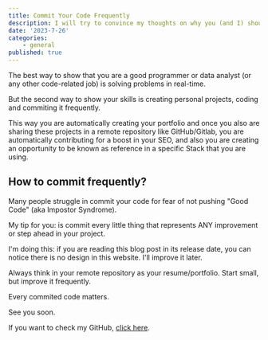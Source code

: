 ```yaml
---
title: Commit Your Code Frequently
description: I will try to convince my thoughts on why you (and I) should commit more frequently.
date: '2023-7-26'
categories:
    - general
published: true
---
```


The best way to show that you are a good programmer or data analyst (or any other code-related job) is solving problems in real-time.

But the second way to show your skills is creating personal projects, coding and commiting it frequently.

This way you are automatically creating your portfolio and once you also are sharing these projects in a remote repository like GitHub/Gitlab, you are automatically contributing for a boost in your SEO, and also you are creating an opportunity to be known as reference in a specific Stack that you are using.

## How to commit frequently?
Many people struggle in commit your code for fear of not pushing "Good Code" (aka Impostor Syndrome).

My tip for you: is commit every little thing that represents ANY improvement or step ahead in your project.

I'm doing this: if you are reading this blog post in its release date, you can notice there is no design in this website. I'll improve it later.

Always think in your remote repository as your resume/portfolio. Start small, but improve it frequently.

Every commited code matters.

See you soon.

If you want to check my GitHub, [click here](https://github.com/arthuralbarelli).
